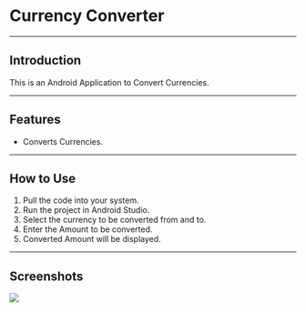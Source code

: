 # Currency Converter
***
## Introduction
This is an Android Application to Convert Currencies.

***
## Features
* Converts Currencies.

***
## How to Use
1. Pull the code into your system.
2. Run the project in Android Studio.
3. Select the currency to be converted from and to.
4. Enter the Amount to be converted.
5. Converted Amount will be displayed.

***
## Screenshots
![](images/image.jpg)